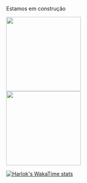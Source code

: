 Estamos em construção

<html>
<body>
<div aling="left">
      <a href="https://github.com/anuraghazra/github-readme-stats">
  <img height=200 align="center" src="https://github-readme-stats.vercel.app/api?username=LeoTerryMaster&show_icons=true&theme=cobalt&count_private=true" />
</a>
</div>

<div aling="left">
<a href="https://github.com/anuraghazra/github-readme-stats">
  <img height=200 align="center" src="https://github-readme-stats.vercel.app/api/top-langs/?username=Terrymaster&langs_count=8" />
</a>
</div>

  [![Harlok's WakaTime stats](https://github-readme-stats.vercel.app/api/wakatime?username=LeoTerryMaster)](https://github.com/anuraghazra/github-readme-stats)
</body>
</html>











